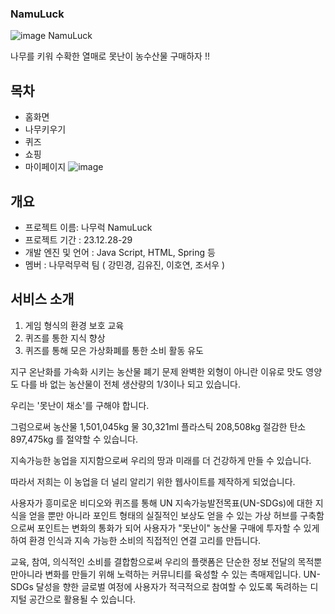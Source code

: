 ### NamuLuck

![image](https://github.com/howooyeon/NamuLuck/assets/109477788/be1a88f1-dff2-41e7-9dbd-8135d8749e27)
NamuLuck

나무를 키워 수확한 열매로 못난이 농수산물 구매하자 !!


## 목차
- 홈화면
- 나무키우기
- 퀴즈
- 쇼핑
- 마이페이지
![image](https://github.com/howooyeon/NamuLuck/assets/109477788/3d2e8046-ac86-44cd-a2fd-0a46fdbb5567)



## 개요
- 프로젝트 이름: 나무럭 NamuLuck
- 프로젝트 기간 : 23.12.28-29
- 개발 엔진 및 언어 : Java Script, HTML, Spring 등
- 멤버 : 나무럭무럭 팀 ( 강민경, 김유진, 이호연, 조서우 )

## 서비스 소개
1. 게임 형식의 환경 보호 교육
2. 퀴즈를 통한 지식 향상
3. 퀴즈를 통해 모은 가상화폐를 통한 소비 활동 유도

지구 온난화를 가속화 시키는 농산물 폐기 문제
완벽한 외형이 아니란 이유로 
맛도 영양도 다를 바 없는 농산물이
전체 생산량의 1/3이나 되고 있습니다.

우리는 '못난이 채소'를 구해야 합니다. 

그럼으로써 농산물 1,501,045kg 물 30,321ml 플라스틱 208,508kg 절감한 탄소 897,475kg 를 절약할 수 있습니다. 



지속가능한 농업을 지지함으로써 우리의 땅과 미래를 더 건강하게 만들 수 있습니다.

따라서 저희는 이 농업을 더 널리 알리기 위한 웹사이트를 제작하게 되었습니다.

사용자가 흥미로운 비디오와 퀴즈를 통해 UN 지속가능발전목표(UN-SDGs)에 대한 지식을 얻을 뿐만 아니라 포인트 형태의 실질적인 보상도 얻을 수 있는 가상 허브를 구축함으로써   포인트는 변화의 통화가 되어 사용자가 "못난이" 농산물 구매에 투자할 수 있게 하여 환경 인식과 지속 가능한 소비의 직접적인 연결 고리를 만듭니다.

교육, 참여, 의식적인 소비를 결합함으로써 우리의 플랫폼은 단순한 정보 전달의 목적뿐만아니라 변화를 만들기 위해 노력하는 커뮤니티를 육성할 수 있는 촉매제입니다. UN-SDGs 달성을 향한 글로벌 여정에 사용자가 적극적으로 참여할 수 있도록 독려하는 디지털 공간으로 활용될 수 있습니다.
